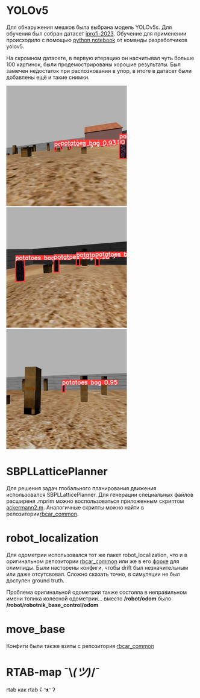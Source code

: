 # YOLOv5
Для обнаружения мешков была выбрана модель YOLOv5s. Для обучения был собран датасет
[iprofi-2023](https://universe.roboflow.com/vvlad1slavv/iprofi-2023). Обучение для применении происходило с помощью [python notebook](https://github.com/ultralytics/yolov5/wiki/Train-Custom-Data
) от команды разработчиков yolov5. 

На скромном датасете, в первую итерацию он насчитывал чуть больше 100 картинок, были продемострированы хорошие результаты. Был замечен недостаток при распозновании в упор, в итоге в датасет были добавлены ещё и такие снимки.

<p float="left">
  <img src="docs/yolo/frame0031_jpg.jpg" width="320" />
  <img src="docs/yolo/frame0029_jpg.jpg" width="320" /> 
  <img src="docs/yolo/frame0015_jpg.jpg" width="320" />
</p>

# SBPLLatticePlanner
Для решения задач глобального планирования движения использовался SBPLLatticePlanner. Для генерации специальных файлов расширеня .mprim можно воспользоваться приложенным скриптом [ackermann2.m](configs/movebase/primitives/ackermann2.m). Аналогичные скрипты можно найти в репозитории[rbcar_common](https://github.com/RobotnikAutomation/rbcar_common).

# robot_localization
Для одометрии использовался тот же пакет robot_localization, что и в оригинальном репозитории [rbcar_common](https://github.com/RobotnikAutomation/rbcar_common) или же в его [форке](https://github.com/be2rlab/rbcar_common) для олимпиды. Были насторены конфиги, чтобы drift был незначительным или даже отсутсвовал. Сложно сказать точно, в симуляции не был доступен ground truth.

Проблема оригинальной одометрии также состояла в неправильном имени топика колесной одометрии... вместо **/robot/odom** было **/robot/robotnik_base_control/odom**

# move_base
Конфиги были также взяты с репозитория [rbcar_common](https://github.com/RobotnikAutomation/rbcar_common)

# RTAB-map ¯\\_(ツ)_/¯
rtab как rtab  ʕ ᵔᴥᵔ ʔ